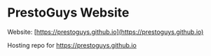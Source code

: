 # PrestoGuys Website

Website: [https://prestoguys.github.io](https://prestoguys.github.io)

Hosting repo for https://prestoguys.github.io